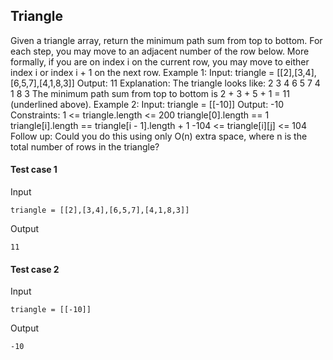 
## Triangle
Given a triangle array, return the minimum path sum from top to bottom. For each step, you may move to an adjacent number of the row below. More formally, if you are on index i on the current row, you may move to either index i or index i + 1 on the next row. Example 1: Input: triangle = [[2],[3,4],[6,5,7],[4,1,8,3]] Output: 11 Explanation: The triangle looks like: 2 3 4 6 5 7 4 1 8 3 The minimum path sum from top to bottom is 2 + 3 + 5 + 1 = 11 (underlined above). Example 2: Input: triangle = [[-10]] Output: -10 Constraints: 1 &lt;= triangle.length &lt;= 200 triangle[0].length == 1 triangle[i].length == triangle[i - 1].length + 1 -104 &lt;= triangle[i][j] &lt;= 104 Follow up: Could you do this using only O(n) extra space, where n is the total number of rows in the triangle?

#### Test case 1

Input

```
triangle = [[2],[3,4],[6,5,7],[4,1,8,3]]
```

Output

```
11
```

#### Test case 2

Input

```
triangle = [[-10]]
```

Output

```
-10
```
  